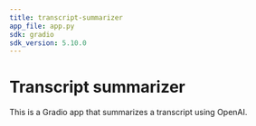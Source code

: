 ```yaml
---
title: transcript-summarizer
app_file: app.py
sdk: gradio
sdk_version: 5.10.0
---
```


# Transcript summarizer

This is a Gradio app that summarizes a transcript using OpenAI.
